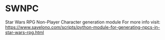 # SWNPC
Star Wars RPG Non-Player Character generation module
For more info visit: https://www.savelono.com/scripts/python-module-for-generating-npcs-in-star-wars-rpg.html
